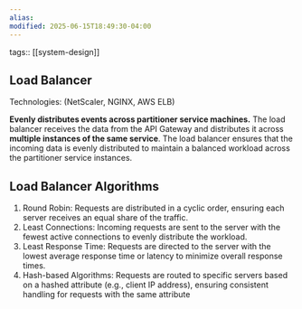 ```yaml
---
alias: 
modified: 2025-06-15T18:49:30-04:00
---
```

tags:: [[system-design]]

## Load Balancer
Technologies: (NetScaler, NGINX, AWS ELB)

**Evenly distributes events across partitioner service machines.** The load balancer receives the data from the API Gateway and distributes it across **multiple instances of the same service**. The load balancer ensures that the incoming data is evenly distributed to maintain a balanced workload across the partitioner service instances.


## Load Balancer Algorithms
1. Round Robin: Requests are distributed in a cyclic order, ensuring each server receives an equal share of the traffic.
2. Least Connections: Incoming requests are sent to the server with the fewest active connections to evenly distribute the workload.
3. Least Response Time: Requests are directed to the server with the lowest average response time or latency to minimize overall response times.
4. Hash-based Algorithms: Requests are routed to specific servers based on a hashed attribute (e.g., client IP address), ensuring consistent handling for requests with the same attribute
